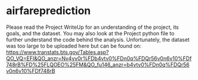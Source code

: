 # airfareprediction
Please read the Project WriteUp for an understanding of the project, its goals, and the dataset. You may also look at the Project python file to further understand the code behind the analysis. Unfortunately, the dataset was too large to be uploaded here but can be found on: https://www.transtats.bts.gov/Tables.asp?QO_VQ=EFI&QO_anzr=Nv4yv0r%FDb4vtv0%FDn0q%FDQr56v0n6v10%FDf748rB%FD%25FLQOEO%25FM&QO_fu146_anzr=b4vtv0%FDn0q%FDQr56v0n6v10%FDf748rB
